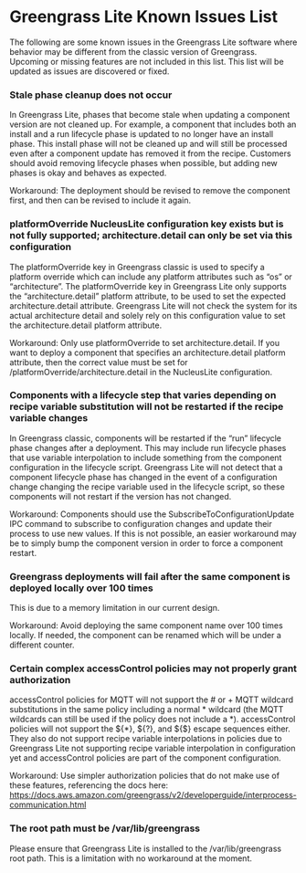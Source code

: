 # Greengrass Lite Known Issues List

The following are some known issues in the Greengrass Lite software where
behavior may be different from the classic version of Greengrass. Upcoming or
missing features are not included in this list. This list will be updated as
issues are discovered or fixed.

### Stale phase cleanup does not occur

In Greengrass Lite, phases that become stale when updating a component version
are not cleaned up. For example, a component that includes both an install and a
run lifecycle phase is updated to no longer have an install phase. This install
phase will not be cleaned up and will still be processed even after a component
update has removed it from the recipe. Customers should avoid removing lifecycle
phases when possible, but adding new phases is okay and behaves as expected.

Workaround: The deployment should be revised to remove the component first, and
then can be revised to include it again.

### platformOverride NucleusLite configuration key exists but is not fully supported; architecture.detail can only be set via this configuration

The platformOverride key in Greengrass classic is used to specify a platform
override which can include any platform attributes such as “os” or
“architecture”. The platformOverride key in Greengrass Lite only supports the
“architecture.detail” platform attribute, to be used to set the expected
architecture.detail attribute. Greengrass Lite will not check the system for its
actual architecture detail and solely rely on this configuration value to set
the architecture.detail platform attribute.

Workaround: Only use platformOverride to set architecture.detail. If you want to
deploy a component that specifies an architecture.detail platform attribute,
then the correct value must be set for /platformOverride/architecture.detail in
the NucleusLite configuration.

### Components with a lifecycle step that varies depending on recipe variable substitution will not be restarted if the recipe variable changes

In Greengrass classic, components will be restarted if the “run” lifecycle phase
changes after a deployment. This may include run lifecycle phases that use
variable interpolation to include something from the component configuration in
the lifecycle script. Greengrass Lite will not detect that a component lifecycle
phase has changed in the event of a configuration change changing the recipe
variable used in the lifecycle script, so these components will not restart if
the version has not changed.

Workaround: Components should use the SubscribeToConfigurationUpdate IPC command
to subscribe to configuration changes and update their process to use new
values. If this is not possible, an easier workaround may be to simply bump the
component version in order to force a component restart.

### Greengrass deployments will fail after the same component is deployed locally over 100 times

This is due to a memory limitation in our current design.

Workaround: Avoid deploying the same component name over 100 times locally. If
needed, the component can be renamed which will be under a different counter.

### Certain complex accessControl policies may not properly grant authorization

accessControl policies for MQTT will not support the \# or \+ MQTT wildcard
substitutions in the same policy including a normal \* wildcard (the MQTT
wildcards can still be used if the policy does not include a \*). accessControl
policies will not support the \$\{\*\}, $\{?\}, and \$\{\$\} escape sequences
either. They also do not support recipe variable interpolations in policies due
to Greengrass Lite not supporting recipe variable interpolation in configuration
yet and accessControl policies are part of the component configuration.

Workaround: Use simpler authorization policies that do not make use of these
features, referencing the docs here:
https://docs.aws.amazon.com/greengrass/v2/developerguide/interprocess-communication.html

### The root path must be /var/lib/greengrass

Please ensure that Greengrass Lite is installed to the /var/lib/greengrass root
path. This is a limitation with no workaround at the moment.
